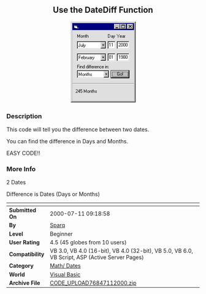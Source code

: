 ﻿<div align="center">

## Use the DateDiff Function

<img src="PIC200071191986484.gif">
</div>

### Description

This code will tell you the difference between two dates. <BR>

You can find the difference in Days and Months.

EASY CODE!!
 
### More Info
 
2 Dates

Difference is Dates (Days or Months)


<span>             |<span>
---                |---
**Submitted On**   |2000-07-11 09:18:58
**By**             |[Sparq](https://github.com/Planet-Source-Code/PSCIndex/blob/master/ByAuthor/sparq.md)
**Level**          |Beginner
**User Rating**    |4.5 (45 globes from 10 users)
**Compatibility**  |VB 3\.0, VB 4\.0 \(16\-bit\), VB 4\.0 \(32\-bit\), VB 5\.0, VB 6\.0, VB Script, ASP \(Active Server Pages\) 
**Category**       |[Math/ Dates](https://github.com/Planet-Source-Code/PSCIndex/blob/master/ByCategory/math-dates__1-37.md)
**World**          |[Visual Basic](https://github.com/Planet-Source-Code/PSCIndex/blob/master/ByWorld/visual-basic.md)
**Archive File**   |[CODE\_UPLOAD76847112000\.zip](https://github.com/Planet-Source-Code/sparq-use-the-datediff-function__1-9676/archive/master.zip)








